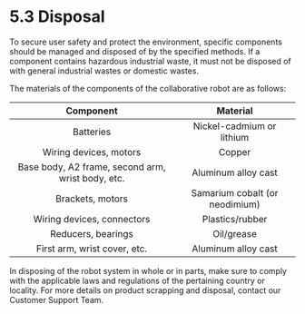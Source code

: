 # 5.3 Disposal

To secure user safety and protect the environment, specific components should be managed and disposed of by the specified methods. If a component contains hazardous industrial waste, it must not be disposed of with general industrial wastes or domestic wastes.

The materials of the components of the collaborative robot are as follows:

| **Component** | **Material** |
| :---: | :---: |
| Batteries | Nickel-cadmium or lithium |
| Wiring devices, motors | Copper |
| Base body, A2 frame, second arm, wrist body, etc. | Aluminum alloy cast |
| Brackets, motors | Samarium cobalt \(or neodimium\) |
| Wiring devices, connectors | Plastics/rubber |
| Reducers, bearings | Oil/grease |
| First arm, wrist cover, etc. | Aluminum alloy cast |

In disposing of the robot system in whole or in parts, make sure to comply with the applicable laws and regulations of the pertaining country or locality. For more details on product scrapping and disposal, contact our Customer Support Team.

